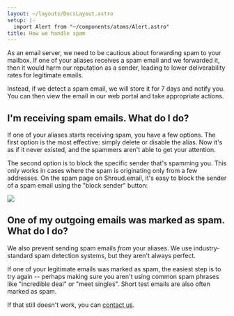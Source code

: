 ```yaml
---
layout: ~/layouts/DocsLayout.astro
setup: |-
  import Alert from "~/components/atoms/Alert.astro"
title: How we handle spam
---
```


As an email server, we need to be cautious about forwarding spam to your mailbox. If one of your aliases
receives a spam email and we forwarded it, then it would harm our reputation as a sender, leading to
lower deliverability rates for legitimate emails.

Instead, if we detect a spam email, we will store it for 7 days and notify you. You can then view the email in our
web portal and take appropriate actions.

<Alert intent="info" text="Shroud.email will only store emails in two circumstances: if it's spam, or if you've asked us to enable email logging for debugging purposes." />

## I'm receiving spam emails. What do I do?

If one of your aliases starts receiving spam, you have a few options. The first option is the most effective: simply delete or disable the alias. Now it's as if it never existed, and the spammers aren't able to get your attention.

The second option is to block the specific sender that's spamming you. This only works in cases where the spam is originating only from a few addresses. On the spam page on Shroud.email, it's easy to block the sender of a spam email
using the "block sender" button:

<img src="/img/block-spam-sender.png" />

## One of my outgoing emails was marked as spam. What do I do?

We also prevent sending spam emails *from* your aliases. We use industry-standard spam detection systems, but they
aren't always perfect.

If one of your legitimate emails was marked as spam, the easiest step is to try again -- perhaps making sure you aren't using common spam phrases like "incredible deal" or "meet singles". Short test emails are also often marked as spam.

If that still doesn't work, you can <a href="mailto:contact@shroud.email">contact us</a>.